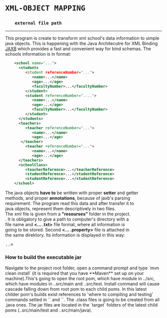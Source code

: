 # ``XML-OBJECT MAPPING``
### &nbsp; &nbsp; &nbsp; &nbsp; ``external file path``
------------------------
This program is create to transform xml school's data information to simple java objects. This is happening with
the Java Architecutre for XML Binding [JAXB](http://javatpoint.com/jaxb-tutorial)  which provides a fast and convenient way for bind schemas. The schools information is in format: 

```xml
	<school name="...">
	  <students
		 <student referenceNumber="...">
			<name>...</name>
			<age>...</age>
			<facultyNumber>...</facultyNumber>
		 </student>
		 <student referenceNumber="....">
			<name>...</name>
			<age>...</age>
			<facultyNumber>...</facultyNumber>
		 </student>
	  </students>
	  <teachers>
		 <teacher referenceNumber="...">
			<name>...</name>
			<age>...</age>
	   </teacher>
		 <teacher referenceNumber="...">
			<name>...</name>
			<age>...</age>
	  </teachers>
	  <schoolClass>
		 <teacherReference>...</teacherReference>
		 <studentReference>...</studentReference>
		 <studentReference>...</studentReference>
	</school>
```

The java objects **have to** be written with proper **setter** and getter <br /> methods, and proper **annotations**, because of jaxb's parsing <br />requirement.
The program read this data and after transfer it to <br /> java objects, represent them descriptively in two files. <br />The xml file is given from a **"resourses"** folder in the project. <br />. It is obligatory to give a path to computer's directory with a <br /> file name and **<... .txt>** file format, where all information is <br /> going to be stored. Second **<... .property>** file is attached in <br /> the same direktory. Its information is displayed in this way:<br /> 
<pre>
<TypeOfSchoolPerson>.<currentClassNumber>.<PersonProperty>=<TheValueOfTheProperty>
</pre>


<h3> How to build the executable jar </h3>
Navigate to the project root folder, open a command prompt and type `mvn clean install` (it is required that you have **Maven** set up on your machine).This's going to open the root pom, which have module in ../src, which have modules in ..src/main and ..src/test. Install command will cause cascade falling down from root pom to each child poms. In this latest childer pom's builds exist references to 'where to compiling and testing' commands setted in `<testSourceDirectory>` and `<sourceDirectory>`. The .class files is going to be created from all .java ones. The jar files are located in the `target` folders of the latest child poms (..src/main/test and ..src/main/java).